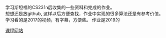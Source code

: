 学习斯坦福的CS231n后收集的一些资料和完成的作业。   
想想还是放github, 这样以后方便查找，作业中实现的很多算法还是有参考价值。  
学习看的是2017的视频，有字幕，方便些。 
作业是2019的

[课程网站](http://cs231n.github.io/)

